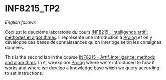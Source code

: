 # INF8215_TP2

*English follows*

Ceci est le deuxième laboratoire du cours [INF8215 - Intelligence artif.: méthodes et algorithmes](https://www.polymtl.ca/etudes/cours/intelligence-artif-methodes-et-algorithmes). Il représente une introduction à [Prolog](https://fr.wikipedia.org/wiki/Prolog) et on y développe des bases de connaissances qu'on interroge selon les consignes données.

This is the second lab in the course [INF8215 - Artif. Intelligence: methods and algorithms](https://www.polymtl.ca/etudes/en/node/21784). In it, we explore [Prolog](https://en.wikipedia.org/wiki/Prolog) where we're introiduced to how it works and where we develop a knowledge base which we query according to set instructions.
